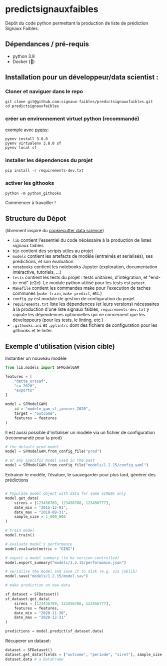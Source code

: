 # predictsignauxfaibles
Dépôt du code python permettant la production de liste de prédiction Signaux Faibles.

## Dépendances / pré-requis
- python 3.8
- Docker (:construction_worker:)

## Installation pour un développeur/data scientist :

### Cloner et naviguer dans le repo
```
git clone git@github.com:signaux-faibles/predictsignauxfaibles.git
cd predictsignauxfaibles
```

### créer un environnement virtuel python (recommandé)
exemple avec [pyenv](https://github.com/pyenv/pyenv):
```
pyenv install 3.8.0
pyenv virtualenv 3.8.0 sf
pyenv local sf
```

### installer les dépendences du projet
```
pip install -r requirements-dev.txt
```

### activer les githooks
```
python -m python_githooks
```

Commencer à travailler !


## Structure du Dépot
(librement inspiré du [cookiecutter data science](https://drivendata.github.io/cookiecutter-data-science))

- `lib` contient l'essentiel du code nécéssaire à la production de listes signaux faibles
- `bin` contient des scripts utiles au projet
- `models` contient les artefacts de modèle (entrainés et serialisés), ses prédictions, et son évaluation
- `notebooks` contient les notebooks Jupyter (exploration, documentation intéractive, tutoriels, ...)
- `tests` contient les tests du projet : tests unitaires, d'intégration, et "end-to-end" (e2e). Le module python utilisé pour les tests est `pytest`.
- `Makefile` contient les commandes make pour l'execution de taches communes (`make train`, `make predict`, etc.)
- `config.py` est module de gestion de configuration du projet
- `requirements.txt` liste les dépendences (et leurs versions) nécessaires à la production d'une liste signaux faibles, `requirements-dev.txt` y rajoute les dépendences optionnelles qui ne concernent que les développeurs (pour les tests, le linting, etc.)
- `.githooks.ini` et `.pylintrc` dont des fichiers de configuration pour les githooks et le linter.

## Exemple d'utilisation (vision cible)

Instantier un nouveau modèle

```python
from lib.models import SFModelGAM

features = [
    "dette_urssaf",
    "ca_2020",
    "exports"
]

model = SFModelGAM(
    id = "modele_gam_sf_janvier_2020",
    target = "outcome",
    features = features
)
```

Il est aussi possible d'initialiser un modèle via un fichier de configuration (recommandé pour la prod)

```python
# the default prod model
model = SFModelGAM.from_config_file("prod")

# or any specific model used in the past
model = SFModelGAM.from_config_file("models/1.2.15/config.yaml")
```

Entrainer le modèle, l'évaluer, le sauvegarder pour plus tard, générer des prédictions

```python

# Populate model object with data for some SIRENs only
model.get_data(
    sirens = [123456789, 123456788, 123456777],
    date_min = "2015-12-01",
    date_max = "2018-09-31",
    sample_size = 1_000_000
)

# train model
model.train()

# evaluate model's performance
model.evaluate(metric = "GINI")

# export a model summary (to be version-controlled)
model.export_summary("models/1.2.15/performance.json")

# serialise the model and save it to disk (e.g. via joblib)
model.save("models/1.2.15/model.sav")

# make prediction on new data

sf_dataset = SFDataset()
sf_dataset.get_data(
    sirens = [123456789, 123456788, 123456777],
    features = features,
    date_min = "2020-11-30",
    date_max = "2020-12-31"
)

predictions = model.predict(sf_dataset.data)
```


Récuperer un dataset:

```python
dataset = SFDataset()
dataset.get_data(fields = ["outcome", "periode", "siret"], sample_size = 500)
dataset.data # a DataFrame 
```